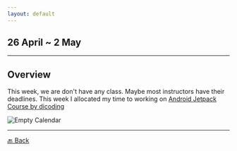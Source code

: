```yaml
---
layout: default
---
```


## 26 April ~ 2 May
* * *

## Overview
This week, we are don't have any class. Maybe most instructors have their deadlines. This week I allocated my time to working on [Android Jetpack Course by dicoding](https://www.dicoding.com/academies/129)

![Empty Calendar](./../assets/may/26-04.png)

* * *
[🔙 Back](./../)
